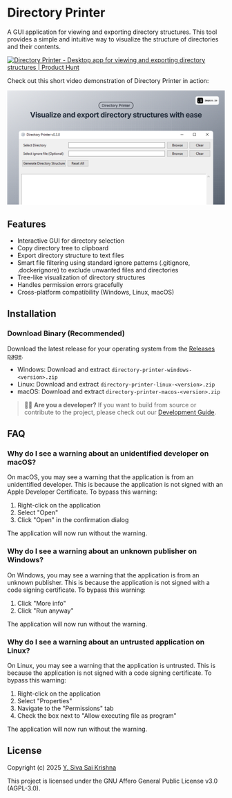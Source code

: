 # Directory Printer

A GUI application for viewing and exporting directory structures. This tool provides a simple and intuitive way to visualize the structure of directories and their contents.


<a href="https://www.producthunt.com/posts/directory-printer?embed=true&utm_source=badge-featured&utm_medium=badge&utm_souce=badge-directory&#0045;printer" target="_blank"><img src="https://api.producthunt.com/widgets/embed-image/v1/featured.svg?post_id=867506&theme=light&t=1739465160860" alt="Directory&#0032;Printer - Desktop&#0032;app&#0032;for&#0032;viewing&#0032;and&#0032;exporting&#0032;directory&#0032;structures | Product Hunt" style="width: 250px; height: 54px;" width="250" height="54" /></a>


Check out this short video demonstration of Directory Printer in action:

[![Directory Printer Demo](./media/header-image.png)](https://youtu.be/RWOIlvB1PJU)

## Features

- Interactive GUI for directory selection
- Copy directory tree to clipboard
- Export directory structure to text files
- Smart file filtering using standard ignore patterns (.gitignore, .dockerignore) to exclude unwanted files and directories
- Tree-like visualization of directory structures
- Handles permission errors gracefully
- Cross-platform compatibility (Windows, Linux, macOS)

## Installation

### Download Binary (Recommended)

Download the latest release for your operating system from the [Releases page](https://github.com/ysskrishna/directory-printer/releases).

- Windows: Download and extract `directory-printer-windows-<version>.zip`
- Linux: Download and extract `directory-printer-linux-<version>.zip`
- macOS: Download and extract `directory-printer-macos-<version>.zip`

> 👩‍💻 **Are you a developer?** If you want to build from source or contribute to the project, please check out our [Development Guide](DEVELOPMENT.md).

## FAQ

### Why do I see a warning about an unidentified developer on macOS?

On macOS, you may see a warning that the application is from an unidentified developer. This is because the application is not signed with an Apple Developer Certificate. To bypass this warning:

1. Right-click on the application
2. Select "Open"
3. Click "Open" in the confirmation dialog

The application will now run without the warning.

### Why do I see a warning about an unknown publisher on Windows?

On Windows, you may see a warning that the application is from an unknown publisher. This is because the application is not signed with a code signing certificate. To bypass this warning:

1. Click "More info"
2. Click "Run anyway"

The application will now run without the warning.

### Why do I see a warning about an untrusted application on Linux?

On Linux, you may see a warning that the application is untrusted. This is because the application is not signed with a code signing certificate. To bypass this warning:

1. Right-click on the application
2. Select "Properties"
3. Navigate to the "Permissions" tab
4. Check the box next to "Allow executing file as program"

The application will now run without the warning.

## License

Copyright (c) 2025 [Y. Siva Sai Krishna](https://github.com/ysskrishna)

This project is licensed under the GNU Affero General Public License v3.0 (AGPL-3.0).
